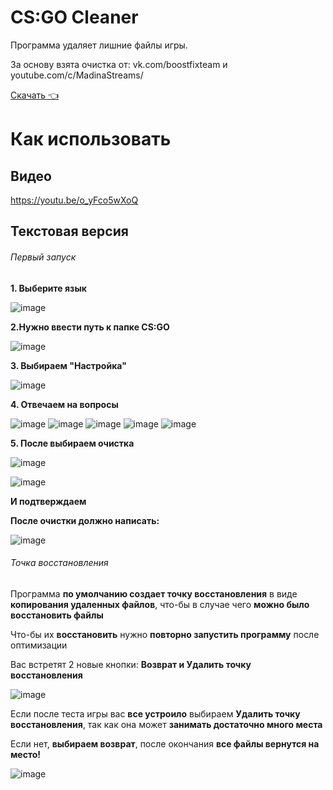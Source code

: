 # CS:GO Cleaner
Программа удаляет лишние файлы игры.

За основу взята очистка от: vk.com/boostfixteam и youtube.com/c/MadinaStreams/

[Скачать 👈](https://github.com/stanico/csgocleaner/releases/)

# Как использовать

## Видео

https://youtu.be/o_yFco5wXoQ

## Текстовая версия
###### Первый запуск
**1. Выберите язык**

![image](https://user-images.githubusercontent.com/49199507/158034996-42ea4f89-9159-46b5-a1ea-19321aa35cd5.png)

**2.Нужно ввести путь к папке CS:GO**
 
![image](https://user-images.githubusercontent.com/49199507/157939673-3e078dac-be37-44bb-a2da-ff926da0d3ad.png)


**3. Выбираем "Настройка"**

![image](https://user-images.githubusercontent.com/49199507/157939920-608a33a8-7a75-4e49-9a33-60d146bf024f.png)


**4. Отвечаем на вопросы**

![image](https://user-images.githubusercontent.com/49199507/157940255-60407146-bbdf-467a-a427-63e30a9f3649.png)
![image](https://user-images.githubusercontent.com/49199507/157940437-d90d21c7-ea56-42da-96f5-37280bf47a2d.png)
![image](https://user-images.githubusercontent.com/49199507/157940612-2bf548a2-524e-4766-9e89-0d1dc4ce2eb0.png)
![image](https://user-images.githubusercontent.com/49199507/157940822-fea38eeb-a4b2-4828-90a5-51d80aeba939.png)
![image](https://user-images.githubusercontent.com/49199507/157941016-dc138633-c0d1-4512-a165-eb7984640929.png)

**5. После выбираем очистка**

![image](https://user-images.githubusercontent.com/49199507/157941744-86024e3c-52f0-4122-a0ba-e4cc397579cf.png)

![image](https://user-images.githubusercontent.com/49199507/157942310-ab9ca766-ad6b-4662-889a-510d5c0907e9.png)

**И подтверждаем**

**После очистки должно написать:**

![image](https://user-images.githubusercontent.com/49199507/157942745-ad7f34ab-b8c0-4dc7-b59a-6adc8f1239c4.png)

###### Точка восстановления
Программа **по умолчанию создает точку восстановления** в виде **копирования удаленных файлов**, что-бы в случае чего **можно было восстановить файлы**

Что-бы их **восстановить** нужно **повторно запустить программу** после оптимизации

Вас встретят 2 новые кнопки: **Возврат и Удалить точку восстановления**

![image](https://user-images.githubusercontent.com/49199507/157943135-f7e58c18-bb1c-41d5-a51a-0c2be8cb669d.png)

Если после теста игры вас **все устроило** выбираем **Удалить точку восстановления**, так как она может **занимать достаточно много места**

Если нет, **выбираем возврат**, после окончания **все файлы вернутся на место!**

![image](https://user-images.githubusercontent.com/49199507/157943491-ece5315d-b4ef-4dcf-bc44-0d3b88a993f9.png)



